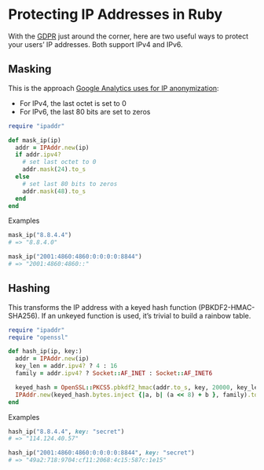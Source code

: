 # Protecting IP Addresses in Ruby

With the [GDPR](https://en.wikipedia.org/wiki/General_Data_Protection_Regulation) just around the corner, here are two useful ways to protect your users’ IP addresses. Both support IPv4 and IPv6.

## Masking

This is the approach [Google Analytics uses for IP anonymization](https://support.google.com/analytics/answer/2763052):

- For IPv4, the last octet is set to 0
- For IPv6, the last 80 bits are set to zeros

```ruby
require "ipaddr"

def mask_ip(ip)
  addr = IPAddr.new(ip)
  if addr.ipv4?
    # set last octet to 0
    addr.mask(24).to_s
  else
    # set last 80 bits to zeros
    addr.mask(48).to_s
  end
end
```

Examples

```ruby
mask_ip("8.8.4.4")
# => "8.8.4.0"

mask_ip("2001:4860:4860:0:0:0:0:8844")
# => "2001:4860:4860::"
```

## Hashing

This transforms the IP address with a keyed hash function (PBKDF2-HMAC-SHA256). If an unkeyed function is used, it’s trivial to build a rainbow table.

```ruby
require "ipaddr"
require "openssl"

def hash_ip(ip, key:)
  addr = IPAddr.new(ip)
  key_len = addr.ipv4? ? 4 : 16
  family = addr.ipv4? ? Socket::AF_INET : Socket::AF_INET6

  keyed_hash = OpenSSL::PKCS5.pbkdf2_hmac(addr.to_s, key, 20000, key_len, "sha256")
  IPAddr.new(keyed_hash.bytes.inject {|a, b| (a << 8) + b }, family).to_s
end
```

Examples

```ruby
hash_ip("8.8.4.4", key: "secret")
# => "114.124.40.57"

hash_ip("2001:4860:4860:0:0:0:0:8844", key: "secret")
# => "49a2:718:9704:cf11:2068:4c15:587c:1e15"
```
